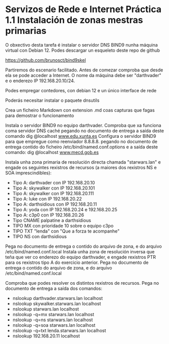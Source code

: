 # Servizos de Rede e Internet Práctica 1.1 Instalación de zonas mestras primarias
O obxectivo desta tarefa é instalar o servidor DNS BIND9 nunha máquina virtual con Debian 12. Podes descargar un esqueleto deste repo de github

https://github.com/brunosct/bind9skel


Partiremos do escenario facilitado.  Antes de comezar comproba que desde ela se pode acceder a Internet. O nome da máquina debe ser "darthvader" e o enderezo IP 192.168.20.10/24.

Podes empregar contedores, con debian 12 e un único interface de rede

Poderás necesitar instalar o paquete dnsutils

Crea un ficheiro Markdown con extension .md coas capturas que fagas para demostrar o funcionamento

Instala o servidor BIND9 no equipo darthvader. Comproba que xa funciona coma servidor DNS caché pegando no documento de entrega a saída deste comando dig @localhost www.edu.xunta.es
Configura o servidor BIND9 para que empregue como reenviador 8.8.8.8. pegando no documento de entrega contido do ficheiro /etc/bind/named.conf.options e a saída deste comando: dig @localhost www.mecd.gob.es

Instala unha zona primaria de resolución directa chamada "starwars.lan" e engade os seguintes rexistros de recursos (a maiores dos rexistros NS e SOA imprescindibles):
- Tipo A: darthvader con IP 192.168.20.10
- Tipo A: skywalker con IP 192.168.20.101
- Tipo A: skywalker con IP 192.168.20.111
- Tipo A: luke con IP 192.168.20.22
- Tipo A: darthsidious con IP 192.168.20.11
- Tipo A: yoda con IP 192.168.20.24 e 192.168.20.25
- Tipo A: c3p0 con IP 192.168.20.26
- Tipo CNAME palpatine a darthsidious
- TIPO MX con prioridade 10 sobre o equipo c3po
- TIPO TXT "lenda" con "Que a forza te acompanhe"
- TIPO NS con darthsidious

Pega no documento de entrega o contido do arquivo de zona, e do arquivo /etc/bind/named.conf.local
Instala unha zona de resolución inversa que teña que ver co enderezo do equipo darthvader, e engade rexistros PTR para os rexistros tipo A do exercicio anterior. Pega no documento de entrega o contido do arquivo de zona, e do arquivo /etc/bind/named.conf.local

Comproba que podes resolver os distintos rexistros de recursos. Pega no documento de entrega a saída dos comandos:
- nslookup darthvader.starwars.lan localhost
- nslookup skywalker.starwars.lan localhost
- nslookup starwars.lan localhost
- nslookup -q=mx starwars.lan localhost
- nslookup -q=ns starwars.lan localhost
- nslookup -q=soa starwars.lan localhost
- nslookup -q=txt lenda.starwars.lan localhost
- nslookup 192.168.20.11 localhost
